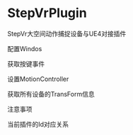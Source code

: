 # StepVrPlugin
StepVr大空间动作捕捉设备与UE4对接插件

配置Windos

获取按键事件

设置MotionController

获取所有设备的TransForm信息

注意事项

当前插件的Id对应关系

